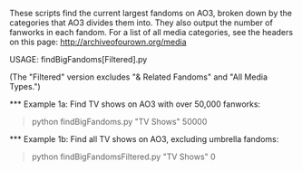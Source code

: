 These scripts find the current largest fandoms on AO3, broken down by
the categories that AO3 divides them into.  They also output the
number of fanworks in each fandom.  For a list of all media
categories, see the headers on this page:
http://archiveofourown.org/media 

USAGE:
findBigFandoms[Filtered].py <media category> <min num fanworks>

(The "Filtered" version excludes "& Related Fandoms" and "All Media Types.")


*** Example 1a: Find TV shows on AO3 with over 50,000 fanworks:

> python findBigFandoms.py "TV Shows" 50000

*** Example 1b: Find all TV shows on AO3, excluding umbrella fandoms:

> python findBigFandomsFiltered.py "TV Shows" 0